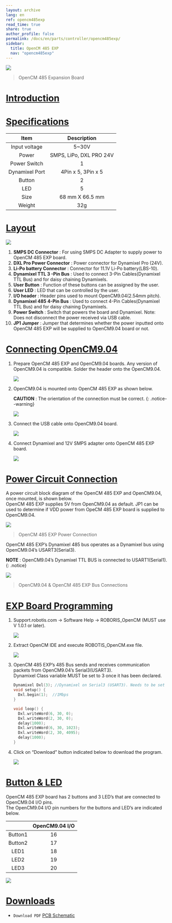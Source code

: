 ```yaml
---
layout: archive
lang: en
ref: opencm485exp
read_time: true
share: true
author_profile: false
permalink: /docs/en/parts/controller/opencm485exp/
sidebar:
  title: OpenCM 485 EXP
  nav: "opencm485exp"
---
```


![](/assets/images/parts/controller/opencm904/opencm485exp_product.jpg)

> OpenCM 485 Expansion Board

# [Introduction](#introduction)

# [Specifications](#specifications)

|Item|Description|
|:---:|:---:|
|Input voltage|5~30V|
|Power|SMPS, LiPo, DXL PRO 24V|
|Power Switch|1|
|Dynamixel Port|4Pin x 5, 3Pin x 5|
|Button|2|
|LED|5|
|Size|68 mm X 66.5 mm|
|Weight|32g|

# [Layout](#layout)

![](/assets/images/parts/controller/opencm904/opencm485exp_01.jpg)

1. **SMPS DC Connector** : For using SMPS DC Adapter to supply power to OpenCM 485 EXP board.
2. **DXL Pro Power Connector** : Power connector for Dynamixel Pro (24V).
3. **Li-Po battery Connector** : Connector for 11.1V Li-Po battery(LBS-10).
4. **Dynamixel TTL 3 -Pin Bus** : Used to connect 3-Pin Cables(Dynamixel TTL Bus) and for daisy chaining Dynamixels.
5. **User Button** : Function of these buttons can be assigned by the user.
6. **User LED** : LED that can be controlled by the user.
7. **I/O header** : Header pins used to mount OpenCM9.04(2.54mm pitch).
8. **Dynamixel 485 4-Pin Bus** : Used to connect 4-Pin Cables(Dynamixel TTL Bus) and for daisy chaining Dynamixels.
9. **Power Switch** : Switch that powers the board and Dynamixel. Note: Does not disconnect the power received via USB cable.
10. **JP1 Jumper** : Jumper that determines whether the power inputted onto OpenCM 485 EXP will be supplied to OpenCM9.04 board or not.


# [Connecting OpenCM9.04](#connecting-opencm904)

1. Prepare OpenCM 485 EXP and OpenCM9.04 boards. Any version of OpenCM9.04 is compatible. Solder the header onto the OpenCM9.04.
    
    ![](/assets/images/parts/controller/opencm904/opencm485exp_02.jpg)
    
2. OpenCM9.04 is mounted onto OpenCM 485 EXP as shown below.

    **CAUTION** : The orientation of the connection must be correct.
    {: .notice--warning}

    ![](/assets/images/parts/controller/opencm904/opencm485exp_03.jpg)
 
3. Connect the USB cable onto OpenCM9.04 board.

    ![](/assets/images/parts/controller/opencm904/opencm485exp_04.jpg)

4. Connect Dynamixel and 12V SMPS adapter onto OpenCM 485 EXP board.

    ![](/assets/images/parts/controller/opencm904/opencm485exp_05.jpg)


# [Power Circuit Connection](#power-circuit-connection)

A power circuit block diagram of the OpenCM 485 EXP and OpenCM9.04, once mounted, is shown below.  
OpenCM 485 EXP supplies 5V from OpenCM9.04 as default. JP1 can be used to determine if VDD power from OpeCM 485 EXP board is supplied to OpenCM9.04.
 
![](/assets/images/parts/controller/opencm904/opencm485exp_06.png)
 
> OpenCM 485 EXP Power Connection
 
OpenCM 485 EXP’s Dynamixel 485 bus operates as a Dynamixel bus using OpenCM9.04’s USART3(Serial3).

**NOTE** : OpenCM9.04’s Dynamixel TTL BUS is connected to USART1(Serial1).
{: .notice}

![](/assets/images/parts/controller/opencm904/opencm485exp_07.gif)
 
> OpenCM9.04 & OpenCM 485 EXP Bus Connections

# [EXP Board Programming](#exp-board-programming)

1. Support.robotis.com -> Software Help -> ROBORIS_OpenCM (MUST use V 1.0.1 or later).
 
    ![](/assets/images/parts/controller/opencm904/opencm485exp_08.png)
 
2. Extract OpenCM IDE and execute ROBOTIS_OpenCM.exe file.

    ![](/assets/images/parts/controller/opencm904/opencm485exp_09.jpg)
            
3. OpenCM 485 EXP’s 485 Bus sends and receives communication packets from OpenCM9.04’s Serial3(USART3).  
  Dynamixel Class variable MUST be set to 3 once it has been declared.

    ```cpp
    Dynamixel Dxl(3); //Dynamixel on Serial3 (USART3). Needs to be set as 3 to used USART3 on OpenCM 485 EXP.
    void setup() {
      Dxl.begin(1);  //1Mbps  
    }

    void loop() {  
      Dxl.writeWord(6, 30, 0);
      Dxl.writeWord(2, 30, 0);
      delay(1000);              
      Dxl.writeWord(6, 30, 1023);
      Dxl.writeWord(2, 30, 4095);
      delay(1000);
    }
    ```

4. Click on “Download” button indicated below to download the program.
 
    ![](/assets/images/parts/controller/opencm904/opencm485exp_10.jpg)

# [Button & LED](#button-led)

OpenCM 485 EXP board has 2 buttons and 3 LED’s that are connected to OpenCM9.04 I/O pins.  
The OpenCM9.04 I/O pin numbers for the buttons and LED’s are indicated below.

||OpenCM9.04 I/O|
|:---:|:---:|
|Button1|16|
|Button2|17|
|LED1|18|
|LED2|19|
|LED3|20|
 
![](/assets/images/parts/controller/opencm904/opencm485exp_11.jpg)
 

# [Downloads](#downloads)

- `Download PDF` [PCB Schematic](http://support.robotis.com/en/baggage_files/opencm/schematic1___opencm_485exp.pdf)


[RoboPlus Task]: /docs/en/software/rplus1/task/getting_started/
[Number of pressed Start button]: /docs/en/software/rplus1/task/programming_02/#button-count
[Start button]: /docs/en/software/rplus1/task/programming_02/#button-count
[LN-101]: /docs/en/parts/interface/ln-101/
[ZIG-100]: /docs/en/parts/communication/zig-110/
[BT-110]: /docs/en/parts/communication/bt-110/
[BT-210]: /docs/en/parts/communication/bt-210/
[Automatic Turn-off]: /docs/en/software/rplus1/task/programming_02/#powersave-timer
[Top Gerber]: http://support.robotis.com/en/baggage_files/opencm/opencm9.04__rev_1.0(131009)-top.pdf
[Bottom Gerber]: http://support.robotis.com/en/baggage_files/opencm/opencm9.04__rev_1.0(131009)-bottom.pdf
[Gerber]: http://support.robotis.com/en/baggage_files/opencm/opencm9.04__rev_1.0(131009)-gerber.pdf
[DARWIN-MINI Controller Firmware Update]: /docs/en/edu/mini/#firmware-update
